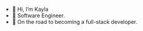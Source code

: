 - 👋 Hi, I’m Kayla
- 👀 Software Engineer.
- 🌱 On the road to becoming a full-stack developer.

<!---
kaykaym01/kaykaym01 is a ✨ special ✨ repository because its `README.md` (this file) appears on your GitHub profile.
You can click the Preview link to take a look at your changes.
--->
